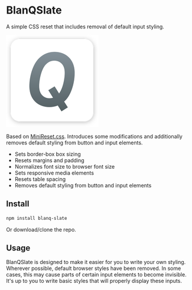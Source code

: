 # BlanQSlate
A simple CSS reset that includes removal of default input styling.

<img src="https://raw.githubusercontent.com/jonathanharrell/blanq-slate/master/blanq-slate.png" alt="BlanQSlate" width="250" height="250" />

Based on [MiniReset.css](https://github.com/jgthms/minireset.css). Introduces some modifications and additionally removes default styling from button and input elements.

* Sets border-box box sizing
* Resets margins and padding
* Normalizes font size to browser font size
* Sets responsive media elements
* Resets table spacing
* Removes default styling from button and input elements

## Install

```sh
npm install blanq-slate
```

Or download/clone the repo.

## Usage

BlanQSlate is designed to make it easier for you to write your own styling. Wherever possible, default browser styles have been removed. In some cases, this may cause parts of certain input elements to become invisible. It's up to you to write basic styles that will properly display these inputs.
